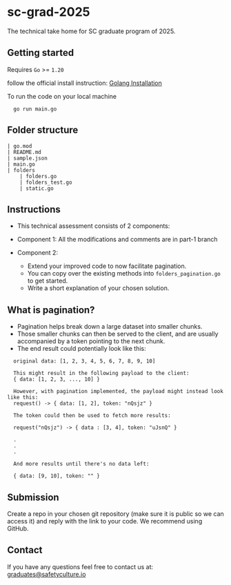 # sc-grad-2025

The technical take home for SC graduate program of 2025.

## Getting started

Requires `Go` >= `1.20`

follow the official install instruction: [Golang Installation](https://go.dev/doc/install)

To run the code on your local machine
```
  go run main.go
```

## Folder structure

```
| go.mod
| README.md
| sample.json
| main.go
| folders
    | folders.go
    | folders_test.go
    | static.go
```

## Instructions

- This technical assessment consists of 2 components:
- Component 1:
   All the modifications and comments are in part-1 branch

- Component 2:
  - Extend your improved code to now facilitate pagination.
  - You can copy over the existing methods into `folders_pagination.go` to get started.
  - Write a short explanation of your chosen solution.

## What is pagination?
  - Pagination helps break down a large dataset into smaller chunks.
  - Those smaller chunks can then be served to the client, and are usually accompanied by a token pointing to the next chunk.
  - The end result could potentially look like this:
```
  original data: [1, 2, 3, 4, 5, 6, 7, 8, 9, 10]

  This might result in the following payload to the client:
  { data: [1, 2, 3, ..., 10] }

  However, with pagination implemented, the payload might instead look like this:
  request() -> { data: [1, 2], token: "nQsjz" }

  The token could then be used to fetch more results:

  request("nQsjz") -> { data : [3, 4], token: "uJsnQ" }

  .
  .
  .

  And more results until there's no data left:

  { data: [9, 10], token: "" }
```

## Submission

Create a repo in your chosen git repository (make sure it is public so we can access it) and reply with the link to your code. We recommend using GitHub.


## Contact

If you have any questions feel free to contact us at: graduates@safetyculture.io
